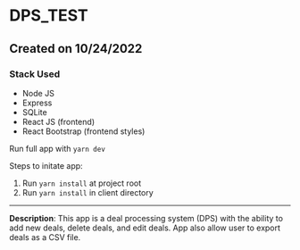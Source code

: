 # DPS_TEST

## Created on 10/24/2022

### Stack Used

- Node JS
- Express
- SQLite
- React JS (frontend)
- React Bootstrap (frontend styles)

Run full app with `yarn dev`

Steps to initate app:

1. Run `yarn install` at project root
2. Run `yarn install` in client directory

<hr />

**Description**: This app is a deal processing system (DPS) with the ability to add new deals, delete deals, and edit deals. App also allow user to export deals as a CSV file.
